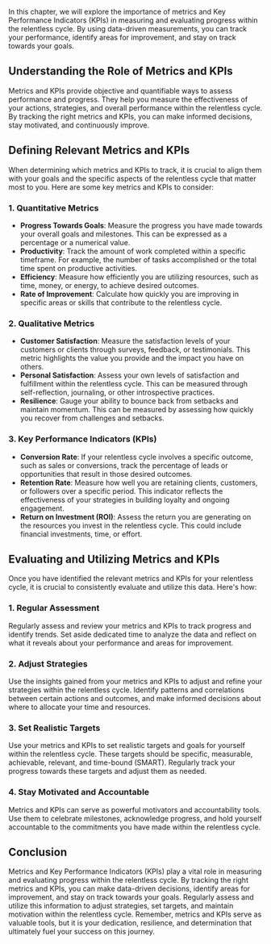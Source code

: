 
In this chapter, we will explore the importance of metrics and Key Performance Indicators (KPIs) in measuring and evaluating progress within the relentless cycle. By using data-driven measurements, you can track your performance, identify areas for improvement, and stay on track towards your goals.

**Understanding the Role of Metrics and KPIs**
----------------------------------------------

Metrics and KPIs provide objective and quantifiable ways to assess performance and progress. They help you measure the effectiveness of your actions, strategies, and overall performance within the relentless cycle. By tracking the right metrics and KPIs, you can make informed decisions, stay motivated, and continuously improve.

**Defining Relevant Metrics and KPIs**
--------------------------------------

When determining which metrics and KPIs to track, it is crucial to align them with your goals and the specific aspects of the relentless cycle that matter most to you. Here are some key metrics and KPIs to consider:

### **1. Quantitative Metrics**

* **Progress Towards Goals**: Measure the progress you have made towards your overall goals and milestones. This can be expressed as a percentage or a numerical value.
* **Productivity**: Track the amount of work completed within a specific timeframe. For example, the number of tasks accomplished or the total time spent on productive activities.
* **Efficiency**: Measure how efficiently you are utilizing resources, such as time, money, or energy, to achieve desired outcomes.
* **Rate of Improvement**: Calculate how quickly you are improving in specific areas or skills that contribute to the relentless cycle.

### **2. Qualitative Metrics**

* **Customer Satisfaction**: Measure the satisfaction levels of your customers or clients through surveys, feedback, or testimonials. This metric highlights the value you provide and the impact you have on others.
* **Personal Satisfaction**: Assess your own levels of satisfaction and fulfillment within the relentless cycle. This can be measured through self-reflection, journaling, or other introspective practices.
* **Resilience**: Gauge your ability to bounce back from setbacks and maintain momentum. This can be measured by assessing how quickly you recover from challenges and setbacks.

### **3. Key Performance Indicators (KPIs)**

* **Conversion Rate**: If your relentless cycle involves a specific outcome, such as sales or conversions, track the percentage of leads or opportunities that result in those desired outcomes.
* **Retention Rate**: Measure how well you are retaining clients, customers, or followers over a specific period. This indicator reflects the effectiveness of your strategies in building loyalty and ongoing engagement.
* **Return on Investment (ROI)**: Assess the return you are generating on the resources you invest in the relentless cycle. This could include financial investments, time, or effort.

**Evaluating and Utilizing Metrics and KPIs**
---------------------------------------------

Once you have identified the relevant metrics and KPIs for your relentless cycle, it is crucial to consistently evaluate and utilize this data. Here's how:

### **1. Regular Assessment**

Regularly assess and review your metrics and KPIs to track progress and identify trends. Set aside dedicated time to analyze the data and reflect on what it reveals about your performance and areas for improvement.

### **2. Adjust Strategies**

Use the insights gained from your metrics and KPIs to adjust and refine your strategies within the relentless cycle. Identify patterns and correlations between certain actions and outcomes, and make informed decisions about where to allocate your time and resources.

### **3. Set Realistic Targets**

Use your metrics and KPIs to set realistic targets and goals for yourself within the relentless cycle. These targets should be specific, measurable, achievable, relevant, and time-bound (SMART). Regularly track your progress towards these targets and adjust them as needed.

### **4. Stay Motivated and Accountable**

Metrics and KPIs can serve as powerful motivators and accountability tools. Use them to celebrate milestones, acknowledge progress, and hold yourself accountable to the commitments you have made within the relentless cycle.

**Conclusion**
--------------

Metrics and Key Performance Indicators (KPIs) play a vital role in measuring and evaluating progress within the relentless cycle. By tracking the right metrics and KPIs, you can make data-driven decisions, identify areas for improvement, and stay on track towards your goals. Regularly assess and utilize this information to adjust strategies, set targets, and maintain motivation within the relentless cycle. Remember, metrics and KPIs serve as valuable tools, but it is your dedication, resilience, and determination that ultimately fuel your success on this journey.
